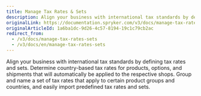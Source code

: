 ```yaml
---
title: Manage Tax Rates & Sets
description: Align your business with international tax standards by defining tax rates and sets.
originalLink: https://documentation.spryker.com/v3/docs/manage-tax-rates-sets
originalArticleId: 1a6ba1dc-9d26-4c57-8194-19c1c79cb2ac
redirect_from:
  - /v3/docs/manage-tax-rates-sets
  - /v3/docs/en/manage-tax-rates-sets
---
```


Align your business with international tax standards by defining tax rates and sets. Determine country-based tax rates for products, options, and shipments that will automatically be applied to the respective shops. Group and name a set of tax rates that apply to certain product groups and countries, and easily import predefined tax rates and sets.
